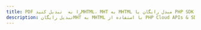---title: PDF را به  تبدیل کنیدMHTML، MHT به MHTML مبدل رایگان یا PHP SDKdescription: تبدیل رایگانMHT به MHTML با استفاده از PHP Cloud APIs & SDK همچنین اسناد PDF را در Cloud ایجاد، ویرایش و رندر کنید.---